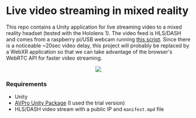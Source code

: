 # Live video streaming in mixed reality

This repo contains a Unity application for live streaming video to a mixed reality headset (tested with the Hololens 1). The video feed is HLS/DASH and comes from a raspberry pi/USB webcam running [this script](https://github.com/cdgriffith/pi_streaming_setup). Since there is a noticeable ~20sec video delay, this project will probably be replaced by a WebXR application so that we can take advantage of the browser's WebRTC API for faster video streaming.

<p align="center">
    <img src="demo.gif">
</p>

### Requirements

- Unity
- [AVPro Unity Package](https://renderheads.com/products/avpro-video/) (I used the trial version)
- HLS/DASH video stream with a public IP and `manifest.mpd` file
